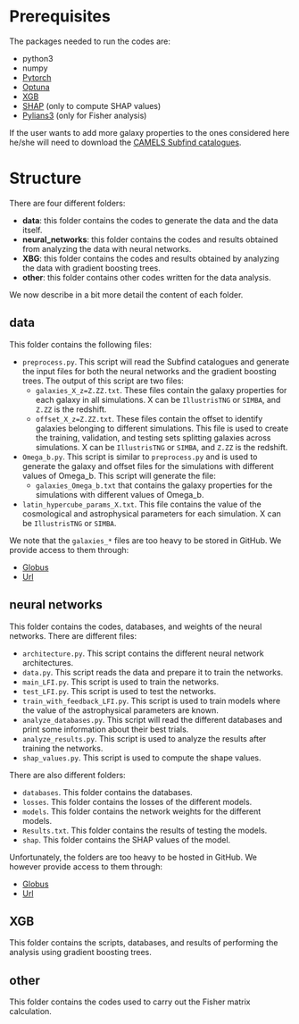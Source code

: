 # Prerequisites

The packages needed to run the codes are:
- python3
- numpy
- [Pytorch](https://pytorch.org)
- [Optuna](https://optuna.org)
- [XGB](https://xgboost.readthedocs.io/en/stable/)
- [SHAP](https://shap.readthedocs.io/en/latest/) (only to compute SHAP values)
- [Pylians3](https://pylians3.readthedocs.io/en/master/) (only for Fisher analysis)

If the user wants to add more galaxy properties to the ones considered here he/she will need to download the [CAMELS Subfind catalogues](https://camels.readthedocs.io/en/latest/subfind.html).

# Structure

There are four different folders:

- **data**: this folder contains the codes to generate the data and the data itself.
- **neural_networks**: this folder contains the codes and results obtained from analyzing the data with neural networks.
- **XBG**: this folder contains the codes and results obtained by analyzing the data with gradient boosting trees.
- **other**: this folder contains other codes written for the data analysis.

We now describe in a bit more detail the content of each folder.

## data

This folder contains the following files:

- `preprocess.py`. This script will read the Subfind catalogues and generate the input files for both the neural networks and the gradient boosting trees. The output of this script are two files:
	- `galaxies_X_z=Z.ZZ.txt`. These files contain the galaxy properties for each galaxy in all simulations. X can be `IllustrisTNG` or `SIMBA`, and `Z.ZZ` is the redshift.
	- `offset_X_z=Z.ZZ.txt`. These files contain the offset to identify galaxies belonging to different simulations. This file is used to create the training, validation, and testing sets splitting galaxies across simulations. X can be `IllustrisTNG` or `SIMBA`, and `Z.ZZ` is the redshift.
- `Omega_b.py`. This script is similar to `preprocess.py` and is used to generate the galaxy and offset files for the simulations with different values of Omega_b. This script will generate the file:
	-  `galaxies_Omega_b.txt` that contains the galaxy properties for the simulations with different values of Omega_b.
- `latin_hypercube_params_X.txt`. This file contains the value of the cosmological and astrophysical parameters for each simulation. X can be  `IllustrisTNG` or `SIMBA`.

We note that the `galaxies_*` files are too heavy to be stored in GitHub. We provide access to them through:
-	[Globus](https://app.globus.org/file-manager?origin_id=f6df2ab2-6e54-11ec-bdef-55fe55c2cfea&origin_path=%2F)
-	[Url](https://users.flatironinstitute.org/~fvillaescusa/priv/Yyt5w0nMuSwLQf1jufO5wgI13a3_x/PUBLIC)

## neural networks

This folder contains the codes, databases, and weights of the neural networks. There are different files:

- `architecture.py`. This script contains the different neural network architectures.
- `data.py`. This script reads the data and prepare it to train the networks.
- `main_LFI.py`. This script is used to train the networks.
- `test_LFI.py`. This script is used to test the networks.
- `train_with_feedback_LFI.py`. This script is used to train models where the value of the astrophysical parameters are known.
- `analyze_databases.py`. This script will read the different databases and print some information about their best trials.
- `analyze_results.py`. This script is used to analyze the results after training the networks.
- `shap_values.py`. This script is used to compute the shape values.

There are also different folders:
- `databases`. This folder contains the databases.
- `losses`. This folder contains the losses of the different models.
- `models`. This folder contains the network weights for the different models.
- `Results.txt`. This folder contains the results of testing the models.
- `shap`. This folder contains the SHAP values of the model.

Unfortunately, the folders are too heavy to be hosted in GitHub. We however provide access to them through:
 -	[Globus](https://app.globus.org/file-manager?origin_id=f6df2ab2-6e54-11ec-bdef-55fe55c2cfea&origin_path=%2F)
-	[Url](https://users.flatironinstitute.org/~fvillaescusa/priv/Yyt5w0nMuSwLQf1jufO5wgI13a3_x/PUBLIC)


## XGB

This folder contains the scripts, databases, and results of performing the analysis using gradient boosting trees.


## other

This folder contains the codes used to carry out the Fisher matrix calculation.
